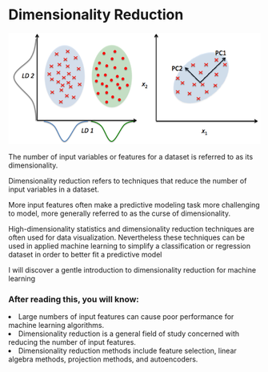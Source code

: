 # Dimensionality Reduction

![](dr.png)


The number of input variables or features for a dataset is referred to as its dimensionality.

Dimensionality reduction refers to techniques that reduce the number of input variables in a dataset.

More input features often make a predictive modeling task more challenging to model, more generally referred to as the curse of dimensionality.

High-dimensionality statistics and dimensionality reduction techniques are often used for data visualization. Nevertheless these techniques can be used in applied machine learning to simplify a classification or regression dataset in order to better fit a predictive model

I will discover a gentle introduction to dimensionality reduction for machine learning

### After reading this, you will know:

<li>Large numbers of input features can cause poor performance for machine learning algorithms.</li>
<li>Dimensionality reduction is a general field of study concerned with reducing the number of input features.</li>
<li>Dimensionality reduction methods include feature selection, linear algebra methods, projection methods, and autoencoders.</li>
